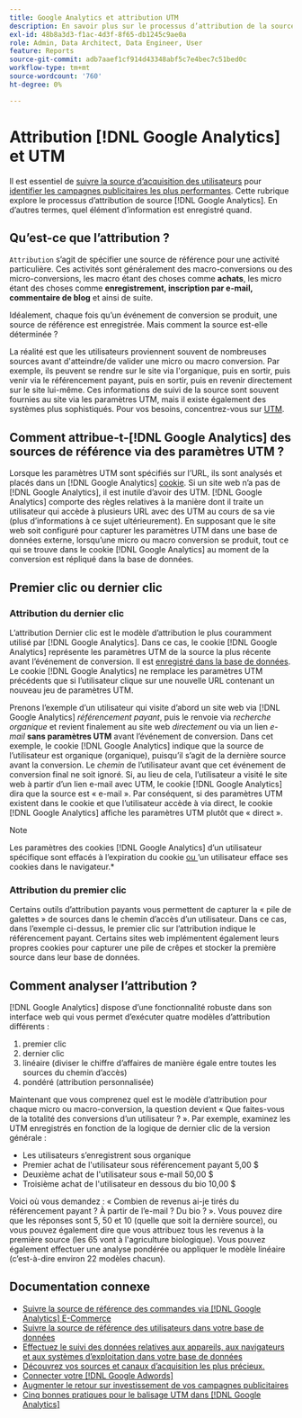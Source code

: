 ```yaml
---
title: Google Analytics et attribution UTM
description: En savoir plus sur le processus d’attribution de la source Google Analytics.
exl-id: 48b8a3d3-f1ac-4d3f-8f65-db1245c9ae0a
role: Admin, Data Architect, Data Engineer, User
feature: Reports
source-git-commit: adb7aaef1cf914d43348abf5c7e4bec7c51bed0c
workflow-type: tm+mt
source-wordcount: '760'
ht-degree: 0%

---
```


# Attribution [!DNL Google Analytics] et UTM

Il est essentiel de [suivre la source d’acquisition des utilisateurs](../../data-analyst/analysis/google-track-user-acq.md) pour [identifier les campagnes publicitaires les plus performantes](../../data-analyst/analysis/most-value-source-channel.md). Cette rubrique explore le processus d’attribution de source [!DNL Google Analytics]. En d’autres termes, quel élément d’information est enregistré quand.

## Qu’est-ce que l’attribution ?

`Attribution` s’agit de spécifier une source de référence pour une activité particulière. Ces activités sont généralement des macro-conversions ou des micro-conversions, les macro étant des choses comme **achats**, les micro étant des choses comme **enregistrement, inscription par e-mail, commentaire de blog** et ainsi de suite.

Idéalement, chaque fois qu’un événement de conversion se produit, une source de référence est enregistrée. Mais comment la source est-elle déterminée ?

La réalité est que les utilisateurs proviennent souvent de nombreuses sources avant d&#39;atteindre/de valider une micro ou macro conversion. Par exemple, ils peuvent se rendre sur le site via l&#39;organique, puis en sortir, puis venir via le référencement payant, puis en sortir, puis en revenir directement sur le site lui-même. Ces informations de suivi de la source sont souvent fournies au site via les paramètres UTM, mais il existe également des systèmes plus sophistiqués. Pour vos besoins, concentrez-vous sur [UTM](https://support.google.com/analytics/answer/1033867?hl=en&ref_topic=1032998).

## Comment attribue-t-[!DNL Google Analytics] des sources de référence via des paramètres UTM ?

Lorsque les paramètres UTM sont spécifiés sur l’URL, ils sont analysés et placés dans un [!DNL Google Analytics] [cookie](https://en.wikipedia.org/wiki/HTTP_cookie). Si un site web n’a pas de [!DNL Google Analytics], il est inutile d’avoir des UTM. [!DNL Google Analytics] comporte des règles relatives à la manière dont il traite un utilisateur qui accède à plusieurs URL avec des UTM au cours de sa vie (plus d’informations à ce sujet ultérieurement). En supposant que le site web soit configuré pour capturer les paramètres UTM dans une base de données externe, lorsqu’une micro ou macro conversion se produit, tout ce qui se trouve dans le cookie [!DNL Google Analytics] au moment de la conversion est répliqué dans la base de données.

## Premier clic ou dernier clic

### Attribution du dernier clic

L’attribution Dernier clic est le modèle d’attribution le plus couramment utilisé par [!DNL Google Analytics]. Dans ce cas, le cookie [!DNL Google Analytics] représente les paramètres UTM de la source la plus récente avant l’événement de conversion. Il est [ enregistré dans la base de données](../../data-analyst/analysis/google-track-user-acq.md). Le cookie [!DNL Google Analytics] ne remplace les paramètres UTM précédents que si l’utilisateur clique sur une nouvelle URL contenant un nouveau jeu de paramètres UTM.

Prenons l’exemple d’un utilisateur qui visite d’abord un site web via [!DNL Google Analytics] *référencement payant*, puis le renvoie via *recherche organique* et revient finalement au site web *directement* ou via un lien *e-mail* **sans paramètres UTM** avant l’événement de conversion. Dans cet exemple, le cookie [!DNL Google Analytics] indique que la source de l’utilisateur est organique (organique), puisqu’il s’agit de la dernière source avant la conversion. Le *chemin* de l’utilisateur avant que cet événement de conversion final ne soit ignoré. Si, au lieu de cela, l’utilisateur a visité le site web à partir d’un lien e-mail avec UTM, le cookie [!DNL Google Analytics] dira que la source est « e-mail ». Par conséquent, si des paramètres UTM existent dans le cookie et que l’utilisateur accède à via direct, le cookie [!DNL Google Analytics] affiche les paramètres UTM plutôt que « direct ».

>[!NOTE]
>
>Les paramètres des cookies [!DNL Google Analytics] d’un utilisateur spécifique sont effacés à l’expiration du cookie [ou ](https://developers.google.com/analytics/devguides/collection/analyticsjs/cookie-usage)’un utilisateur efface ses cookies dans le navigateur.*

### Attribution du premier clic

Certains outils d’attribution payants vous permettent de capturer la « pile de galettes » de sources dans le chemin d’accès d’un utilisateur. Dans ce cas, dans l’exemple ci-dessus, le premier clic sur l’attribution indique le référencement payant. Certains sites web implémentent également leurs propres cookies pour capturer une pile de crêpes et stocker la première source dans leur base de données.

## Comment analyser l’attribution ?

[!DNL Google Analytics] dispose d’une fonctionnalité robuste dans son interface web qui vous permet d’exécuter quatre modèles d’attribution différents :

1. premier clic
1. dernier clic
1. linéaire (diviser le chiffre d’affaires de manière égale entre toutes les sources du chemin d’accès)
1. pondéré (attribution personnalisée)

Maintenant que vous comprenez quel est le modèle d’attribution pour chaque micro ou macro-conversion, la question devient « Que faites-vous de la totalité des conversions d’un utilisateur ? ».  Par exemple, examinez les UTM enregistrés en fonction de la logique de dernier clic de la version générale :

* Les utilisateurs s’enregistrent sous organique
* Premier achat de l&#39;utilisateur sous référencement payant 5,00 $
* Deuxième achat de l&#39;utilisateur sous e-mail 50,00 $
* Troisième achat de l&#39;utilisateur en dessous du bio 10,00 $

Voici où vous demandez : « Combien de revenus ai-je tirés du référencement payant ? À partir de l’e-mail ?  Du bio ? ». Vous pouvez dire que les réponses sont 5, 50 et 10 (quelle que soit la dernière source), ou vous pouvez également dire que vous attribuez tous les revenus à la première source (les 65 vont à l&#39;agriculture biologique). Vous pouvez également effectuer une analyse pondérée ou appliquer le modèle linéaire (c’est-à-dire environ 22 modèles chacun).

## Documentation connexe

* [Suivre la source de référence des commandes via [!DNL Google Analytics] E-Commerce](../importing-data/integrations/google-ecommerce.md)
* [Suivre la source de référence des utilisateurs dans votre base de données](../analysis/google-track-user-acq.md)
* [Effectuez le suivi des données relatives aux appareils, aux navigateurs et aux systèmes d’exploitation dans votre base de données](../analysis/google-track-user-acq.md)
* [Découvrez vos sources et canaux d’acquisition les plus précieux.](../analysis/most-value-source-channel.md)
* [Connecter votre  [!DNL Google Adwords] ](../importing-data/integrations/google-adwords.md)
* [Augmenter le retour sur investissement de vos campagnes publicitaires](../analysis/roi-ad-camp.md)
* [Cinq bonnes pratiques pour le balisage UTM dans  [!DNL Google Analytics]](../../best-practices/utm-tagging-google.md)

